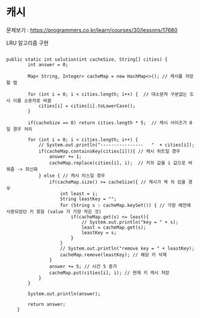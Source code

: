 # 캐시

문제보기 : <https://programmers.co.kr/learn/courses/30/lessons/17680>

LRU 알고리즘 구현

<pre><code>
public static int solution(int cacheSize, String[] cities) {
        int answer = 0;

        Map< String, Integer> cacheMap = new HashMap<>(); // 캐시를 저장할 맵

        for (int i = 0; i < cities.length; i++) {  // 대소문자 구분없는 도시 이름 소문자로 바꿈
            cities[i] = cities[i].toLowerCase();
        }

        if(cacheSize == 0) return cities.length * 5;  // 캐시 사이즈가 0일 경우 처리

        for (int i = 0; i < cities.length; i++) {
            // System.out.println("----------------   "  + cities[i]);
            if(cacheMap.containsKey(cities[i])){ // 캐시 히트일 경우
                answer += 1;
                cacheMap.replace(cities[i], i);  // 키의 값을 i 값으로 바꿔줌 -> 최신화
            } else { // 캐시 미스일 경우 
                if(cacheMap.size() >= cacheSize){ // 캐시가 꽉 차 있을 경우 
                    int least = i;
                    String leastKey = "";
                    for (String s : cacheMap.keySet()) { // 가장 예전에 사용되었던 키 찾음 (value 가 가장 작은 것)
                        if(cacheMap.get(s) <= least){
                            // System.out.println("key = " + s);
                            least = cacheMap.get(s);
                            leastKey = s;
                        }
                    }
                    // System.out.println("remove key = " + leastKey);
                    cacheMap.remove(leastKey); // 해당 키 삭제
                }
                answer += 5; // 시간 5 증가
                cacheMap.put(cities[i], i); // 현재 키 캐시 저장
            }
        }

        System.out.println(answer);

        return answer;
    }

</code></pre>